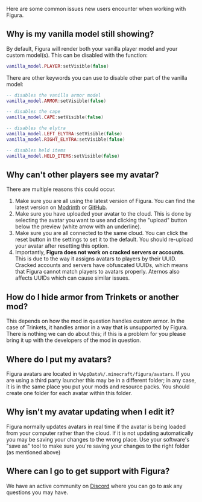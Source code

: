 Here are some common issues new users encounter when working with Figura.

## Why is my vanilla model still showing?

By default, Figura will render both your vanilla player model and your custom model(s). This can be disabled with the function:

```lua
vanilla_model.PLAYER:setVisible(false)
```

There are other keywords you can use to disable other part of the vanilla model:

```lua
-- disables the vanilla armor model
vanilla_model.ARMOR:setVisible(false)

-- disables the cape
vanilla_model.CAPE:setVisible(false)

-- disables the elytra
vanilla_model.LEFT_ELYTRA:setVisible(false)
vanilla_model.RIGHT_ELYTRA:setVisible(false)

-- disables held items
vanilla_model.HELD_ITEMS:setVisible(false)
```

## Why can't other players see my avatar?

There are multiple reasons this could occur.

1. Make sure you are all using the latest version of Figura. You can find the latest version on [Modrinth](https://modrinth.com/mod/figura) or [GitHub](https://github.com/FiguraMC/Figura/releases).
2. Make sure you have uploaded your avatar to the cloud. This is done by selecting the avatar you want to use and clicking the "upload" button below the preview (white arrow with an underline).
3. Make sure you are all connected to the same cloud. You can click the reset button in the settings to set it to the default. You should re-upload your avatar after resetting this option.
4. Importantly, **Figura does not work on cracked servers or accounts**. This is due to the way it assigns avatars to players by their UUID. Cracked accounts and servers have obfuscated UUIDs, which means that Figura cannot match players to avatars properly. Aternos also affects UUIDs which can cause similar issues.

## How do I hide armor from Trinkets or another mod?

This depends on how the mod in question handles custom armor. In the case of Trinkets, it handles armor in a way that is unsupported by Figura. There is nothing we can do about this; if this is a problem for you please bring it up with the developers of the mod in question.

## Where do I put my avatars?

Figura avatars are located in `%AppData%/.minecraft/figura/avatars`. If you are using a third party launcher this may be in a different folder; in any case, it is in the same place you put your mods and resource packs. You should create one folder for each avatar within this folder.

## Why isn't my avatar updating when I edit it?

Figura normally updates avatars in real time if the avatar is being loaded from your computer rather than the cloud. If it is not updating automatically you may be saving your changes to the wrong place. Use your software's "save as" tool to make sure you're saving your changes to the right folder (as mentioned above)

## Where can I go to get support with Figura?

We have an active community on [Discord](https://discord.gg/figuramc) where you can go to ask any questions you may have.
